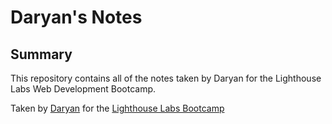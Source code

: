 # Daryan's Notes

## Summary 

This repository contains all of the notes taken by Daryan for the Lighthouse Labs Web Development Bootcamp.

Taken by [Daryan](https://github.com/dazycki) for the [Lighthouse Labs Bootcamp](https://www.lighthouselabs.ca/)